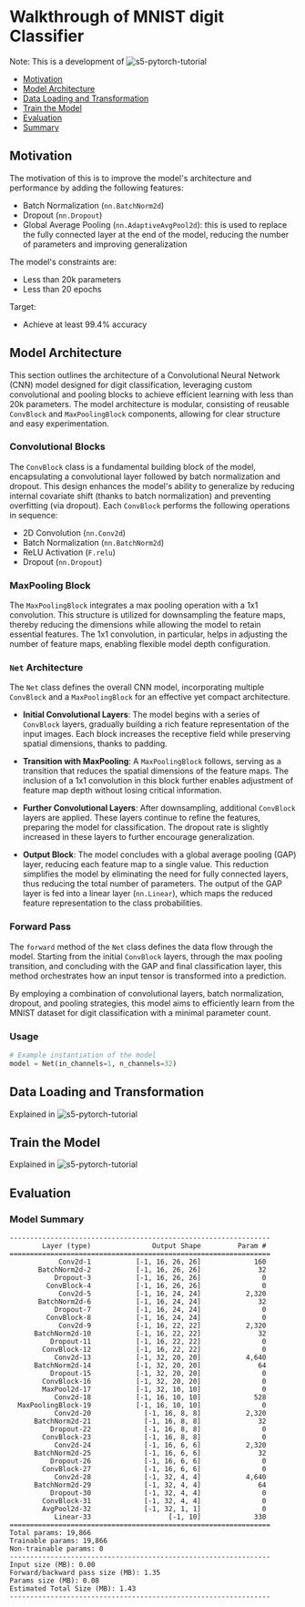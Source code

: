 # Walkthrough of MNIST digit Classifier

Note: This is a development of ![s5-pytorch-tutorial](https://github.com/aakashvardhan/s5-pytorch-tutorial)

- [Motivation](#motivation)
- [Model Architecture](#model-architecture)
- [Data Loading and Transformation](#data-loading-and-transformation)
- [Train the Model](#train-the-model)
- [Evaluation](#evaluation)
- [Summary](#summary)


## Motivation

The motivation of this is to improve the model's architecture and performance by adding the following features:
- Batch Normalization (`nn.BatchNorm2d`)
- Dropout (`nn.Dropout`)
- Global Average Pooling (`nn.AdaptiveAvgPool2d`): this is used to replace the fully connected layer at the end of the model, reducing the number of parameters and improving generalization

The model's constraints are:
- Less than 20k parameters
- Less than 20 epochs

Target:
- Achieve at least 99.4% accuracy

## Model Architecture

This section outlines the architecture of a Convolutional Neural Network (CNN) model designed for digit classification, leveraging custom convolutional and pooling blocks to achieve efficient learning with less than 20k parameters. The model architecture is modular, consisting of reusable `ConvBlock` and `MaxPoolingBlock` components, allowing for clear structure and easy experimentation.

### Convolutional Blocks

The `ConvBlock` class is a fundamental building block of the model, encapsulating a convolutional layer followed by batch normalization and dropout. This design enhances the model's ability to generalize by reducing internal covariate shift (thanks to batch normalization) and preventing overfitting (via dropout). Each `ConvBlock` performs the following operations in sequence:
- 2D Convolution (`nn.Conv2d`)
- Batch Normalization (`nn.BatchNorm2d`)
- ReLU Activation (`F.relu`)
- Dropout (`nn.Dropout`)

### MaxPooling Block

The `MaxPoolingBlock` integrates a max pooling operation with a 1x1 convolution. This structure is utilized for downsampling the feature maps, thereby reducing the dimensions while allowing the model to retain essential features. The 1x1 convolution, in particular, helps in adjusting the number of feature maps, enabling flexible model depth configuration.

### `Net` Architecture

The `Net` class defines the overall CNN model, incorporating multiple `ConvBlock` and a `MaxPoolingBlock` for an effective yet compact architecture.

- **Initial Convolutional Layers**: The model begins with a series of `ConvBlock` layers, gradually building a rich feature representation of the input images. Each block increases the receptive field while preserving spatial dimensions, thanks to padding.
  
- **Transition with MaxPooling**: A `MaxPoolingBlock` follows, serving as a transition that reduces the spatial dimensions of the feature maps. The inclusion of a 1x1 convolution in this block further enables adjustment of feature map depth without losing critical information.
  
- **Further Convolutional Layers**: After downsampling, additional `ConvBlock` layers are applied. These layers continue to refine the features, preparing the model for classification. The dropout rate is slightly increased in these layers to further encourage generalization.
  
- **Output Block**: The model concludes with a global average pooling (GAP) layer, reducing each feature map to a single value. This reduction simplifies the model by eliminating the need for fully connected layers, thus reducing the total number of parameters. The output of the GAP layer is fed into a linear layer (`nn.Linear`), which maps the reduced feature representation to the class probabilities.

### Forward Pass

The `forward` method of the `Net` class defines the data flow through the model. Starting from the initial `ConvBlock` layers, through the max pooling transition, and concluding with the GAP and final classification layer, this method orchestrates how an input tensor is transformed into a prediction.

By employing a combination of convolutional layers, batch normalization, dropout, and pooling strategies, this model aims to efficiently learn from the MNIST dataset for digit classification with a minimal parameter count.

### Usage

```python
# Example instantiation of the model
model = Net(in_channels=1, n_channels=32)
```

## Data Loading and Transformation

Explained in ![s5-pytorch-tutorial](https://github.com/aakashvardhan/s5-pytorch-tutorial#prepare-the-dataset)

## Train the Model

Explained in ![s5-pytorch-tutorial](https://github.com/aakashvardhan/s5-pytorch-tutorial?tab=readme-ov-file#train-the-model)

## Evaluation

### Model Summary

```
----------------------------------------------------------------
        Layer (type)               Output Shape         Param #
================================================================
            Conv2d-1           [-1, 16, 26, 26]             160
       BatchNorm2d-2           [-1, 16, 26, 26]              32
           Dropout-3           [-1, 16, 26, 26]               0
         ConvBlock-4           [-1, 16, 26, 26]               0
            Conv2d-5           [-1, 16, 24, 24]           2,320
       BatchNorm2d-6           [-1, 16, 24, 24]              32
           Dropout-7           [-1, 16, 24, 24]               0
         ConvBlock-8           [-1, 16, 24, 24]               0
            Conv2d-9           [-1, 16, 22, 22]           2,320
      BatchNorm2d-10           [-1, 16, 22, 22]              32
          Dropout-11           [-1, 16, 22, 22]               0
        ConvBlock-12           [-1, 16, 22, 22]               0
           Conv2d-13           [-1, 32, 20, 20]           4,640
      BatchNorm2d-14           [-1, 32, 20, 20]              64
          Dropout-15           [-1, 32, 20, 20]               0
        ConvBlock-16           [-1, 32, 20, 20]               0
        MaxPool2d-17           [-1, 32, 10, 10]               0
           Conv2d-18           [-1, 16, 10, 10]             528
  MaxPoolingBlock-19           [-1, 16, 10, 10]               0
           Conv2d-20             [-1, 16, 8, 8]           2,320
      BatchNorm2d-21             [-1, 16, 8, 8]              32
          Dropout-22             [-1, 16, 8, 8]               0
        ConvBlock-23             [-1, 16, 8, 8]               0
           Conv2d-24             [-1, 16, 6, 6]           2,320
      BatchNorm2d-25             [-1, 16, 6, 6]              32
          Dropout-26             [-1, 16, 6, 6]               0
        ConvBlock-27             [-1, 16, 6, 6]               0
           Conv2d-28             [-1, 32, 4, 4]           4,640
      BatchNorm2d-29             [-1, 32, 4, 4]              64
          Dropout-30             [-1, 32, 4, 4]               0
        ConvBlock-31             [-1, 32, 4, 4]               0
        AvgPool2d-32             [-1, 32, 1, 1]               0
           Linear-33                   [-1, 10]             330
================================================================
Total params: 19,866
Trainable params: 19,866
Non-trainable params: 0
----------------------------------------------------------------
Input size (MB): 0.00
Forward/backward pass size (MB): 1.35
Params size (MB): 0.08
Estimated Total Size (MB): 1.43
----------------------------------------------------------------

```

